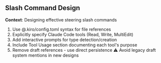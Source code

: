 ## Slash Command Design
**Context**: Designing effective steering slash commands
1. Use @.kiro/config.toml syntax for file references
2. Explicitly specify Claude Code tools (Read, Write, MultiEdit)
3. Add interactive prompts for type detection/creation
4. Include Tool Usage section documenting each tool's purpose
5. Remove draft references - use direct persistence
⚠️ Avoid legacy draft system mentions in new designs
